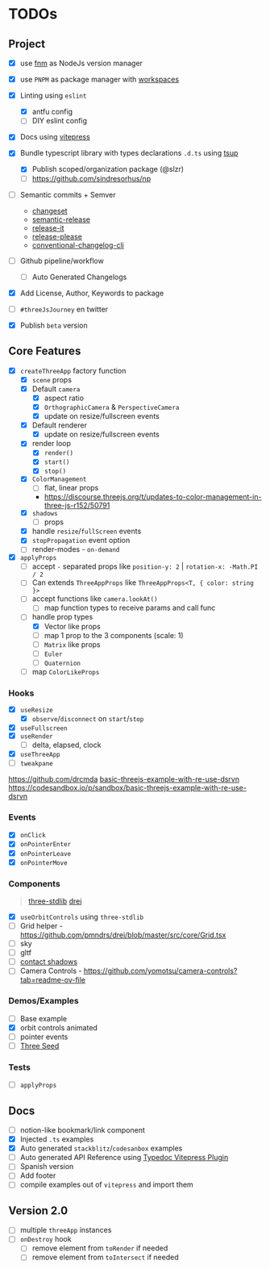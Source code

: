 # TODOs

## Project

- [x] use [fnm](https://github.com/Schniz/fnm) as NodeJs version manager
- [x] use `PNPM` as package manager with [workspaces](https://pnpm.io/workspaces)
- [x] Linting using `eslint`
  - [x] antfu config
  - [ ] DIY eslint config
- [x] Docs using [vitepress](https://vitepress.dev/)
- [x] Bundle typescript library with types declarations `.d.ts` using [tsup](https://github.com/egoist/tsup)
  - [x] Publish scoped/organization package (@slzr)
  - [ ] https://github.com/sindresorhus/np
- [ ] Semantic commits + Semver
  - [changeset](https://github.com/changesets/changesets)
  - [semantic-release](https://github.com/semantic-release/semantic-release)
  - [release-it](https://github.com/release-it/release-it)
  - [release-please](https://github.com/googleapis/release-please)
  - [conventional-changelog-cli](https://github.com/conventional-changelog/conventional-changelog)
- [ ] Github pipeline/workflow
  - [ ] Auto Generated Changelogs
- [x] Add License, Author, Keywords to package

- [ ] `#threeJsJourney` en twitter
- [x] Publish `beta` version

## Core Features

- [x] `createThreeApp` factory function
  - [x] `scene` props
  - [x] Default `camera`
    - [x] aspect ratio
    - [x] `OrthographicCamera` & `PerspectiveCamera`
    - [x] update on resize/fullscreen events
  - [x] Default renderer
    - [x] update on resize/fullscreen events
  - [x] render loop
    - [x] `render()`
    - [x] `start()`
    - [x] `stop()`
  - [x] `ColorManagement`
    - [ ] flat, linear props
    - https://discourse.threejs.org/t/updates-to-color-management-in-three-js-r152/50791
  - [x] `shadows`
     - [ ] props
  - [x] handle `resize`/`fullScreen` events
  - [x] `stopPropagation` event option
  - [ ] render-modes - `on-demand`

- [x] `applyProps`
  - [ ] accept `-` separated props like `position-y: 2` | `rotation-x: -Math.PI / 2`
  - [ ] Can extends `ThreeAppProps` like `ThreeAppProps<T, { color: string }>`
  - [ ] accept functions like `camera.lookAt()`
    - [ ] map function types to receive params and call func
  - [ ] handle prop types
    - [x] Vector like props
     - [ ] map 1 prop to the 3 components (scale: 1)
    - [ ] `Matrix` like props
    - [ ] `Euler`
    - [ ] `Quaternion`
  - [ ] map `ColorLikeProps`

### Hooks
- [x] `useResize`
  - [x] `observe`/`disconnect` on `start`/`stop`
- [x] `useFullscreen`
- [x] `useRender`
  - [ ] delta, elapsed, clock
- [x] `useThreeApp`
- [ ] `tweakpane`

https://github.com/drcmda
[basic-threejs-example-with-re-use-dsrvn](https://www.reddit.com/r/threejs/comments/w71x9b/do_you_guys_use_oop_for_your_threejs_projects/)
https://codesandbox.io/p/sandbox/basic-threejs-example-with-re-use-dsrvn

### Events

- [x] `onClick`
- [x] `onPointerEnter`
- [x] `onPointerLeave`
- [x] `onPointerMove`

### Components

> [three-stdlib](https://github.com/pmndrs/three-stdlib)
> [drei](https://github.com/pmndrs/drei)

- [x] `useOrbitControls` using `three-stdlib`
- [ ] Grid helper - https://github.com/pmndrs/drei/blob/master/src/core/Grid.tsx
- [ ] sky
- [ ] gltf
- [ ] [contact shadows](https://threejs.org/examples/webgl_shadow_contact.html)
- [ ] Camera Controls - https://github.com/yomotsu/camera-controls?tab=readme-ov-file

### Demos/Examples

- [ ] Base example
- [x] orbit controls animated
- [ ] pointer events
- [ ] [Three Seed](https://github.com/edwinwebb/three-seed)

### Tests
- [ ] `applyProps`

## Docs

- [ ] notion-like bookmark/link component
- [x] Injected `.ts` examples
- [x] Auto generated `stackblitz`/`codesanbox` examples
- [ ] Auto generated API Reference using [Typedoc Vitepress Plugin](https://typedoc-plugin-markdown.org/plugins/vitepress/quick-start)
- [ ] Spanish version
- [ ] Add footer
- [ ] compile examples out of `vitepress` and import them

## Version **2.0**

- [ ] multiple `threeApp` instances
- [ ] `onDestroy` hook
  - [ ] remove element from `toRender` if needed
  - [ ] remove element from `toIntersect` if needed
